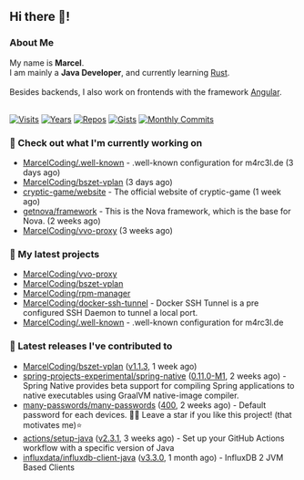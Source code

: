 ## Hi there 👋!




### About Me

My name is **Marcel**.<br>
I am mainly a **Java Developer**, and currently learning [Rust](https://www.rust-lang.org).<br>
<br>
Besides backends, I also work on frontends with the framework [Angular](https://angular.io).
<br>
<br>

[![Visits](https://badges.pufler.dev/visits/MarcelCoding/MarcelCoding?style=flat-square&color=black&logo=github)](https://github.com/MarcelCoding)
[![Years](https://badges.pufler.dev/years/MarcelCoding?style=flat-square&color=black&logo=github)](https://github.com/MarcelCoding)
[![Repos](https://badges.pufler.dev/repos/MarcelCoding?style=flat-square&color=black&logo=github)](https://github.com/MarcelCoding?tab=repositories)
[![Gists](https://badges.pufler.dev/gists/MarcelCoding?style=flat-square&color=black&logo=github)](https://gist.github.com/MarcelCoding)
[![Monthly Commits](https://badges.pufler.dev/commits/monthly/MarcelCoding?style=flat-square&color=black&logo=github)](https://github.com/MarcelCoding)

### 👷 Check out what I'm currently working on

- [MarcelCoding/.well-known](https://github.com/MarcelCoding/.well-known) - .well-known configuration for m4rc3l.de (3 days ago)
- [MarcelCoding/bszet-vplan](https://github.com/MarcelCoding/bszet-vplan) (3 days ago)
- [cryptic-game/website](https://github.com/cryptic-game/website) - The official website of cryptic-game (1 week ago)
- [getnova/framework](https://github.com/getnova/framework) - This is the Nova framework, which is the base for Nova. (2 weeks ago)
- [MarcelCoding/vvo-proxy](https://github.com/MarcelCoding/vvo-proxy) (3 weeks ago)

### 🌱 My latest projects

- [MarcelCoding/vvo-proxy](https://github.com/MarcelCoding/vvo-proxy)
- [MarcelCoding/bszet-vplan](https://github.com/MarcelCoding/bszet-vplan)
- [MarcelCoding/rpm-manager](https://github.com/MarcelCoding/rpm-manager)
- [MarcelCoding/docker-ssh-tunnel](https://github.com/MarcelCoding/docker-ssh-tunnel) - Docker SSH Tunnel is a pre configured SSH Daemon to tunnel a local port.
- [MarcelCoding/.well-known](https://github.com/MarcelCoding/.well-known) - .well-known configuration for m4rc3l.de

### 🔭 Latest releases I've contributed to

- [MarcelCoding/bszet-vplan](https://github.com/MarcelCoding/bszet-vplan) ([v1.1.3](https://github.com/MarcelCoding/bszet-vplan/releases/tag/v1.1.3), 1 week ago)
- [spring-projects-experimental/spring-native](https://github.com/spring-projects-experimental/spring-native) ([0.11.0-M1](https://github.com/spring-projects-experimental/spring-native/releases/tag/0.11.0-M1), 2 weeks ago) - Spring Native provides beta support for compiling Spring applications to native executables using GraalVM native-image compiler.
- [many-passwords/many-passwords](https://github.com/many-passwords/many-passwords) ([400](https://github.com/many-passwords/many-passwords/releases/tag/400), 2 weeks ago) - Default password for each devices. 🐱‍💻 Leave a star if you like this project! (that motivates me)⭐️
- [actions/setup-java](https://github.com/actions/setup-java) ([v2.3.1](https://github.com/actions/setup-java/releases/tag/v2.3.1), 3 weeks ago) - Set up your GitHub Actions workflow with a specific version of Java
- [influxdata/influxdb-client-java](https://github.com/influxdata/influxdb-client-java) ([v3.3.0](https://github.com/influxdata/influxdb-client-java/releases/tag/v3.3.0), 1 month ago) - InfluxDB 2 JVM Based Clients


